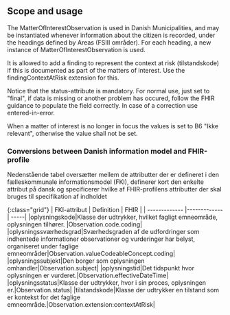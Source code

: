 ## Scope and usage
The MatterOfInterestObservation is used in Danish Municipalities, and may be instantiated whenever information about the citizen is recorded, under the headings defined by Areas (FSIII områder). For each heading, a new instance of MatterOfInterestObservation is used.

It is allowed to add a finding to represent the context at risk (tilstandskode) if this is documented as part of the matters of interest. Use the findingContextAtRisk extension for this.

Notice that the status-attribute is mandatory. For normal use, just set to "final", if data is missing or another problem has occured, follow the FHIR guidance to populate the field correctly. In case of a correction use entered-in-error.

When a matter of interest is no longer in focus the values is set to B6 "Ikke relevant", otherwise the value shall not be set.

### Conversions between Danish information model and FHIR-profile

Nedenstående tabel oversætter mellem de attributter der er defineret i den fælleskommunale informationsmodel (FKI), definerer kort den enkelte attribut på dansk og specificerer hvilke af FHIR-profilens attributter der skal bruges til specifikation af indholdet

{:class="grid"}
|   FKI-attribut      | Definition        | FHIR  |
| ------------- |-------------| -----|
|oplysningskode|Klasse der udtrykker, hvilket fagligt emneområde, oplysningen tilhører. |Observation.code.coding|
|oplysningssværhedsgrad|Sværhedsgraden af de udfordringer som indhentede informationer observationer og vurderinger har belyst, organiseret under faglige emneområder|Observation.valueCodeableConcept.coding|
|oplysningssubjekt|Den borger som oplysningen omhandler|Observation.subject|
|oplysningstid|Det tidspunkt hvor oplysningen er vurderet.|Observation.effectiveDateTime|
|oplysningsstatus|Klasse der udtrykker, hvor i sin proces, oplysningen er.|Observation.status|
|tilstandskode|Klasse der udtrykker en tilstand som er kontekst for det faglige emneområde.|Observation.extension:contextAtRisk|
